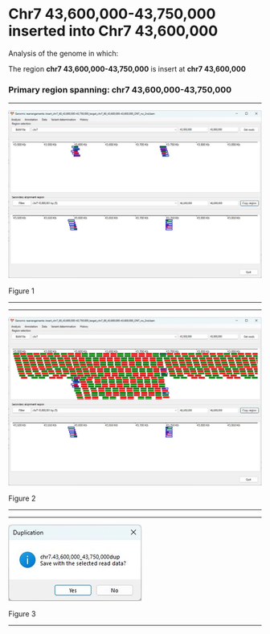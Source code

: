 # Chr7 43,600,000-43,750,000  inserted into Chr7 43,600,000

Analysis of the genome in which: 

The region **chr7 43,600,000-43,750,000** is insert at **chr7 43,600,000**

### Primary region spanning: chr7 43,600,000-43,750,000 

<hr />

![image](images/insert_chr7_60_43,600,000-43,750,000_target_chr7_60_43,600,000-43,600,000_ONT_no_2nd_1.jpg)

Figure 1

<hr />

<hr />

![image](images/insert_chr7_60_43,600,000-43,750,000_target_chr7_60_43,600,000-43,600,000_ONT_no_2nd_1_all.jpg)

Figure 2

<hr />

<hr />

![image](images/insert_chr7_60_43,600,000-43,750,000_target_chr7_60_43,600,000-43,600,000_ONT_no_2nd_1_results.jpg)

Figure 3

<hr />

